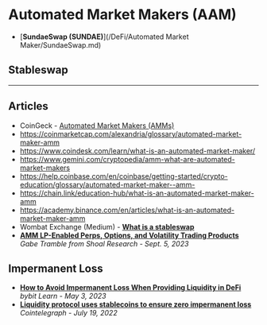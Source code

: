 # Automated Market Makers (AAM)

- [**SundaeSwap (SUNDAE)**](/DeFi/Automated Market Maker/SundaeSwap.md)

## Stableswap

-----

## Articles

- CoinGeck - [Automated Market Makers (AMMs)](https://www.coingecko.com/learn/automated-market-makers-amms)
- https://coinmarketcap.com/alexandria/glossary/automated-market-maker-amm
- https://www.coindesk.com/learn/what-is-an-automated-market-maker/
- https://www.gemini.com/cryptopedia/amm-what-are-automated-market-makers
- https://help.coinbase.com/en/coinbase/getting-started/crypto-education/glossary/automated-market-maker--amm-
- https://chain.link/education-hub/what-is-an-automated-market-maker-amm
- https://academy.binance.com/en/articles/what-is-an-automated-market-maker-amm
- Wombat Exchange (Medium) - [**What is a stableswap**](https://medium.com/wombat-exchange/what-is-a-stableswap-58786d32e3d4)
- [**AMM LP-Enabled Perps, Options, and Volatility Trading Products**](https://www.shoal.gg/p/amm-lp-enabled-perps-options-and)
  <br/>_Gabe Tramble from Shoal Research - Sept. 5, 2023_

## Impermanent Loss
- [**How to Avoid Impermanent Loss When Providing Liquidity in DeFi**](https://learn.bybit.com/defi/what-is-impermanent-loss/)
  <br/>_bybit Learn - May 3, 2023_
- [**Liquidity protocol uses stablecoins to ensure zero impermanent loss**](https://cointelegraph.com/news/liquidity-protocol-uses-stablecoins-to-ensure-zero-impermanent-loss)
  <br/>_Cointelegraph - July 19, 2022_
